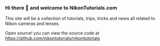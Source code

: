 ### Hi there 👋 and welcome to NikonTutorials.com

This site will be a collection of tutorials, trips, tricks and news all related to Nikon cameras and lenses.


Open source! you can view the source code at https://github.com/nikontutorials/nikontutorials
